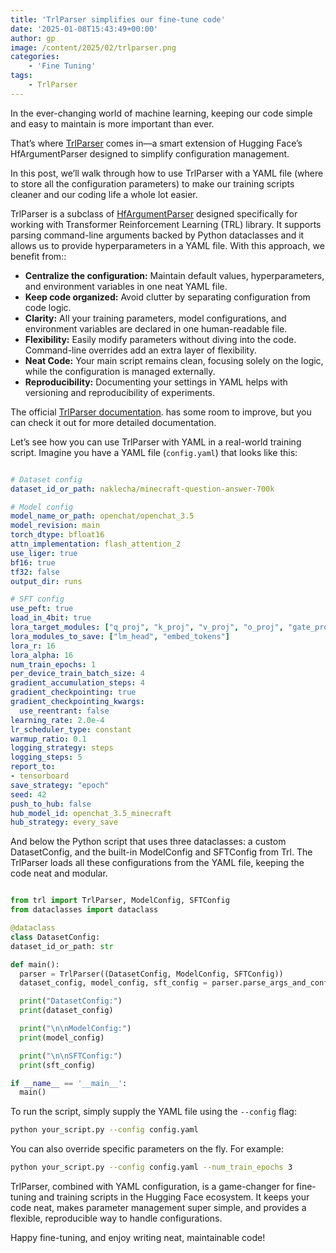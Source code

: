 ```yaml
---
title: 'TrlParser simplifies our fine-tune code'
date: '2025-01-08T15:43:49+00:00'
author: gp
image: /content/2025/02/trlparser.png
categories:
    - 'Fine Tuning'
tags:
    - TrlParser
---
```


In the ever-changing world of machine learning, keeping our code simple and easy to maintain is more important than ever.

That’s where [TrlParser](https://huggingface.co/docs/trl/v0.15.1/en/script_utils#trl.TrlParser) comes in—a smart extension of Hugging Face’s HfArgumentParser designed to simplify configuration management.

In this post, we’ll walk through how to use TrlParser with a YAML file (where to store all the configuration parameters) to make our training scripts cleaner and our coding life a whole lot easier.

TrlParser is a subclass of [HfArgumentParser](https://huggingface.co/docs/transformers/en/internal/trainer_utils#transformers.HfArgumentParser) designed specifically for working with Transformer Reinforcement Learning (TRL) library. It supports parsing command-line arguments backed by Python dataclasses and it allows us to provide hyperparameters in a YAML file. With this approach, we benefit from::

- **Centralize the configuration:** Maintain default values, hyperparameters, and environment variables in one neat YAML file.
- **Keep code organized:** Avoid clutter by separating configuration from code logic.
- **Clarity:** All your training parameters, model configurations, and environment variables are declared in one human-readable file.
- **Flexibility:** Easily modify parameters without diving into the code. Command-line overrides add an extra layer of flexibility.
- **Neat Code:** Your main script remains clean, focusing solely on the logic, while the configuration is managed externally.
- **Reproducibility:** Documenting your settings in YAML helps with versioning and reproducibility of experiments.

The official [TrlParser documentation](https://huggingface.co/docs/trl/main/en/script_utils#trl.TrlParser). has some room to improve, but you can check it out for more detailed documentation.

Let’s see how you can use TrlParser with YAML in a real-world training script. Imagine you have a YAML file (`config.yaml`) that looks like this:

```yaml

# Dataset config
dataset_id_or_path: naklecha/minecraft-question-answer-700k

# Model config
model_name_or_path: openchat/openchat_3.5
model_revision: main
torch_dtype: bfloat16
attn_implementation: flash_attention_2
use_liger: true
bf16: true
tf32: false
output_dir: runs

# SFT config
use_peft: true
load_in_4bit: true
lora_target_modules: ["q_proj", "k_proj", "v_proj", "o_proj", "gate_proj", "up_proj", "down_proj"]
lora_modules_to_save: ["lm_head", "embed_tokens"]
lora_r: 16
lora_alpha: 16
num_train_epochs: 1
per_device_train_batch_size: 4
gradient_accumulation_steps: 4
gradient_checkpointing: true
gradient_checkpointing_kwargs:
  use_reentrant: false
learning_rate: 2.0e-4
lr_scheduler_type: constant
warmup_ratio: 0.1
logging_strategy: steps
logging_steps: 5
report_to:
- tensorboard
save_strategy: "epoch"
seed: 42
push_to_hub: false
hub_model_id: openchat_3.5_minecraft
hub_strategy: every_save
```

And below the Python script that uses three dataclasses: a custom DatasetConfig, and the built-in ModelConfig and SFTConfig from Trl. The TrlParser loads all these configurations from the YAML file, keeping the code neat and modular.

```python

from trl import TrlParser, ModelConfig, SFTConfig
from dataclasses import dataclass

@dataclass
class DatasetConfig:
dataset_id_or_path: str

def main():
  parser = TrlParser((DatasetConfig, ModelConfig, SFTConfig))
  dataset_config, model_config, sft_config = parser.parse_args_and_config()

  print("DatasetConfig:")
  print(dataset_config)

  print("\n\nModelConfig:")
  print(model_config)

  print("\n\nSFTConfig:")
  print(sft_config)

if __name__ == '__main__':
  main()
```

To run the script, simply supply the YAML file using the `--config` flag:

```bash
python your_script.py --config config.yaml
```

You can also override specific parameters on the fly. For example:

```bash
python your_script.py --config config.yaml --num_train_epochs 3 
```

TrlParser, combined with YAML configuration, is a game-changer for fine-tuning and training scripts in the Hugging Face ecosystem. It keeps your code neat, makes parameter management super simple, and provides a flexible, reproducible way to handle configurations.

Happy fine-tuning, and enjoy writing neat, maintainable code!
